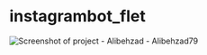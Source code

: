 # instagrambot_flet

<img src="./Screenshot 2023-11-22 1600145.png" alt='Screenshot of project - Alibehzad - Alibehzad79' title="Screenshot of project - Alibehzad - Alibehzad79">
